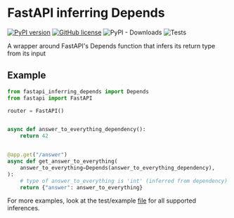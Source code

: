 # FastAPI inferring Depends

[![PyPI version](https://badge.fury.io/py/fastapi-inferring-depends.svg)](https://badge.fury.io/py/fastapi-inferring-depends)
[![GitHub license](https://img.shields.io/github/license/jvllmr/fastapi-inferring-depends)](https://github.com/jvllmr/fastapi-inferring-depends/blob/master/LICENSE)
![PyPI - Downloads](https://img.shields.io/pypi/dd/fastapi-inferring-depends)
![Tests](https://github.com/jvllmr/fastapi-inferring-depends/actions/workflows/test.yml/badge.svg)

A wrapper around FastAPI's Depends function that infers its return type from its input

## Example

```python
from fastapi_inferring_depends import Depends
from fastapi import FastAPI

router = FastAPI()


async def answer_to_everything_dependency():
    return 42


@app.get("/answer")
async def get_answer_to_everything(
    answer_to_everything=Depends(answer_to_everything_dependency),
):
    # type of answer_to_everything is 'int' (inferred from dependency)
    return {"answer": answer_to_everything}
```

For more examples, look at the test/example [file](https://github.com/jvllmr/fastapi-inferring-depends/blob/dev/test_example.py) for all supported inferences.
